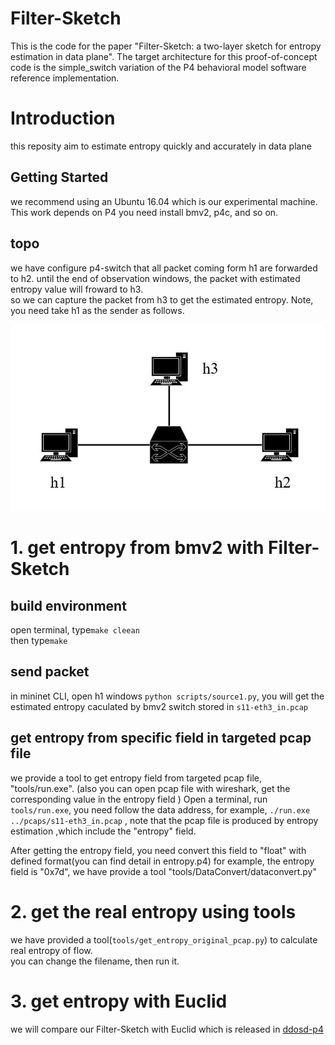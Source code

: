# Filter-Sketch
This is the code for the paper "Filter-Sketch: a two-layer sketch for entropy estimation in data plane".
The target architecture for this proof-of-concept code is the simple_switch variation of the P4 behavioral model software reference implementation.
# Introduction
this reposity aim to estimate entropy quickly and accurately in data plane
## Getting Started
we recommend using an Ubuntu 16.04 which is our experimental machine.
This work depends on P4
you need install bmv2, p4c, and so on. 
## topo
we have configure p4-switch that all packet coming form h1 are forwarded to h2. until the end of 
observation windows, the packet with estimated entropy value will froward to h3.  
so we can capture the packet from h3 to get the estimated entropy. Note, you need take h1 as the sender as follows.

![topology](./topo/topo.JPG)
#  1. get entropy from bmv2 with Filter-Sketch
## build environment
 open terminal, type``make cleean``  
 then type``make``
## send packet
 in mininet CLI, open h1 windows
``python scripts/source1.py``, you will get the estimated entropy caculated by bmv2 switch
    stored in ``s11-eth3_in.pcap``
## get entropy from specific field in targeted pcap file    
we provide a tool to get entropy field from targeted pcap file, "tools/run.exe".
   (also you can open pcap file with wireshark, get the corresponding value in the entropy field ) 
Open a terminal, run ``tools/run.exe``, you need follow the data address, for example, ``./run.exe ../pcaps/s11-eth3_in.pcap``
, note that the pcap file is produced by entropy estimation ,which include the "entropy" field.

After getting the entropy field, you need convert this field to "float" with defined format(you can find detail in entropy.p4)
 for example, the entropy field is "0x7d", we have provide a tool "tools/DataConvert/dataconvert.py" 

# 2. get the real entropy using tools
we have provided a tool(``tools/get_entropy_original_pcap.py``) to calculate real entropy of flow.   
you can change the filename, then run it.

# 3. get entropy with Euclid
we will compare our Filter-Sketch with Euclid which is released in [ddosd-p4](https://github.com/aclapolli/ddosd-p4)
   
